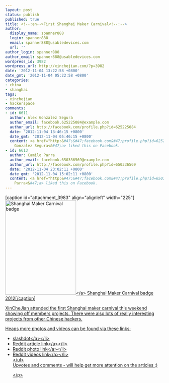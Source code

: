 ```yaml
---
layout: post
status: publish
published: true
title: <!--:en-->First Shanghai Maker Carnival<!--:-->
author:
  display_name: spanner888
  login: spanner888
  email: spanner888@usabledevices.com
  url: ''
author_login: spanner888
author_email: spanner888@usabledevices.com
wordpress_id: 3982
wordpress_url: http://xinchejian.com/?p=3982
date: '2012-11-04 13:22:58 +0800'
date_gmt: '2012-11-04 05:22:58 +0800'
categories:
- china
- shanghai
tags:
- xinchejian
- hackerspace
comments:
- id: 6611
  author: Alex Gonzalez Segura
  author_email: facebook.625225084@example.com
  author_url: http://facebook.com/profile.php?id=625225084
  date: '2012-11-04 13:46:15 +0800'
  date_gmt: '2012-11-04 05:46:15 +0800'
  content: <a href="http:&#47;&#47;facebook.com&#47;profile.php?id=625225084" target="_blank">Alex
    Gonzalez Segura<&#47;a> liked this on Facebook.
- id: 6613
  author: Camilo Parra
  author_email: facebook.650336569@example.com
  author_url: http://facebook.com/profile.php?id=650336569
  date: '2012-11-04 23:02:11 +0800'
  date_gmt: '2012-11-04 15:02:11 +0800'
  content: <a href="http:&#47;&#47;facebook.com&#47;profile.php?id=650336569" target="_blank">Camilo
    Parra<&#47;a> liked this on Facebook.
---
```

<p><!--:en-->[caption id="attachment_3983" align="alignleft" width="225"]<a href="http:&#47;&#47;xinchejian.com&#47;2012&#47;11&#47;04&#47;first-shanghai-maker-carnival&#47;img_20121104_105728&#47;" rel="attachment wp-att-3983"><img class="size-medium wp-image-3983" title="Shanghai Maker Carnival badge" src="http:&#47;&#47;xinchejian.com&#47;wp-content&#47;uploads&#47;2012&#47;11&#47;IMG_20121104_105728-225x300.jpg" alt="Shanghai Maker Carnival badge" width="225" height="300" &#47;><&#47;a> Shanghai Maker Carnival badge 2012[&#47;caption]</p>
<p>XinCheJian attended the first Shanghai maker carnival this weekend showing off members projects. There were also lots of really interesting projects from other Chinese hackers.</p>
<p>Heaps more photos and videos can be found via these links:</p>
<ul>
<li><a title="Slashdot" href="http:&#47;&#47;slashdot.org&#47;submission&#47;2337035&#47;first-shanghai-maker-carnival">slashdot<&#47;a><&#47;li>
<li><a title="Reddit article link" href=" http:&#47;&#47;www.reddit.com&#47;r&#47;opensourcehardware&#47;comments&#47;12k9by&#47;first_shanghai_maker_carnival&#47;">Reddit article link<&#47;a><&#47;li>
<li><a title="Reddit photo link" href="http:&#47;&#47;www.reddit.com&#47;r&#47;opensourcehardware&#47;comments&#47;12kc74&#47;first_shanghai_maker_carnival_photos&#47;">Reddit photo link<&#47;a><&#47;li>
<li><a title="Reddit videos link" href="http:&#47;&#47;www.reddit.com&#47;r&#47;opensourcehardware&#47;comments&#47;12la4b&#47;first_shanghai_maker_carnival_videos&#47;">Reddit videos link<&#47;a><&#47;li><br />
<&#47;ul><br />
Upvotes and comments - will help get more attention on the articles :)<!--:--><!--:zh-->
<p><&#47;p><br />
<!--:--></p>
